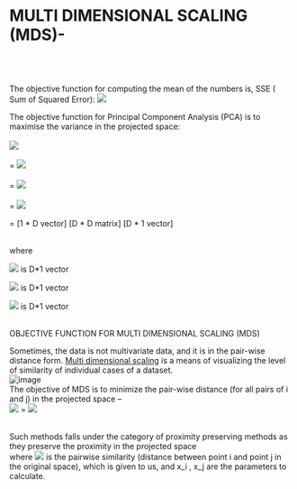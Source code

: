 # MULTI DIMENSIONAL SCALING (MDS)- 
<br>

<br>
<br>
The objective function for computing the mean of the numbers is, SSE ( Sum of Squared Error):

<img src="https://render.githubusercontent.com/render/math?math=J\left(m\right)=\sum_{i=1}^{N}\left(m-x_i\right)^2">

The objective function for Principal Component Analysis (PCA) is to maximise the variance in the projected space:
<br><br>
<img src="https://render.githubusercontent.com/render/math?math=J\left(\bar{\omega}\right)"> 
<br><br>
= <img src="https://render.githubusercontent.com/render/math?math=\ \frac{1}{N}\sum_{n=1}^{N}\left(\bar{\omega}.x^{\left(n\right)}\ -\ \bar{\omega}{.\mu}_o\right)^2"> 
<br><br>
= <img src="https://render.githubusercontent.com/render/math?math=\ \frac{1}{N}\sum_{n=1}^{N}{{{{\bar{\omega}}^T(x}^{\left(n\right)}\ -\ \mu_o)(x}^{\left(n\right)}\ -\ \mu_o)}^T\bar{\omega}">
<br><br>
= <img src="https://render.githubusercontent.com/render/math?math={\bar{\omega}}^T\ [\ \frac{1}{N}\sum_{n=1}^{N}{{{(x}^{\left(n\right)}\ -\ \mu_o)(x}^{\left(n\right)}\ -\ \mu_o)}^T]{\omega}">

= [1 * D vector]	         [D * D matrix] 	 [D * 1 vector]	

<br>
where

 <img src="https://render.githubusercontent.com/render/math?math=\bar{\omega}"> is D*1 vector

 <img src="https://render.githubusercontent.com/render/math?math=x_i"> is D*1 vector

 <img src="https://render.githubusercontent.com/render/math?math={.\mu}_o"> is D*1 vector

<br>
OBJECTIVE FUNCTION FOR MULTI DIMENSIONAL SCALING (MDS)

Sometimes, the data is not multivariate data, and it is in the pair-wise distance form. [Multi dimensional scaling](https://en.wikipedia.org/wiki/Multidimensional_scaling) is a means of visualizing the level of similarity of individual cases of a dataset.
<br>
![image](https://raw.githubusercontent.com/niteshjindal170988/unsupervised-learning/main/multi-dimensional%20scaling/.scrap/mds1.JPG)
<br>
The objective of MDS is to minimize the pair-wise distance (for all pairs of i and j) in the projected space –
<br>
<img src="https://render.githubusercontent.com/render/math?math=\sum_{i<j}\left(d_{ij}-\delta_{ij}\right)^2"> 
= <img src="https://render.githubusercontent.com/render/math?math=\sum_{i<j}\left(d_{ij}-||x_i-x_j||\right)^2"> 
 
<br>
Such methods falls under the category of proximity preserving methods as they preserve the proximity in the projected space 
<br>
where <img src="https://render.githubusercontent.com/render/math?math=d_{ij}"> is the pairwise similarity (distance between point i and point j in the original space), which is given to us, and x_i , x_j are the parameters to calculate.

